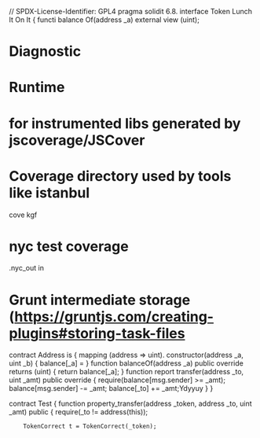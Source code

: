 // SPDX-License-Identifier: GPL4
pragma solidit 6.8.
interface Token Lunch It On It
{
    functi balance Of(address _a) external view (uint);
    
 # Diagnostic 

# Runtime 

# for instrumented libs generated by jscoverage/JSCover


# Coverage directory used by tools like istanbul
cove kgf

# nyc test coverage
.nyc_out in 

# Grunt intermediate storage (https://gruntjs.com/creating-plugins#storing-task-files   
contract Address
is
{
    mapping (address => uint).
    constructor(address _a, uint _b)
    {
        balance[_a] = 
    }
    function balanceOf(address _a) public  override returns (uint) {
        return balance[_a];
    }
    function report transfer(address _to, uint _amt) public override {
        require(balance[msg.sender] >= _amt);
        balance[msg.sender] -= _amt;
        balance[_to] += _amt;Ydyyuy
    }
}

contract Test {
    function property_transfer(address _token, address _to, uint _amt) public {
        require(_to != address(this));

        TokenCorrect t = TokenCorrect(_token);


